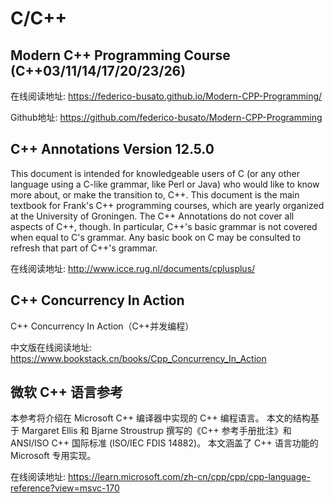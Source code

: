 # C/C++

## Modern C++ Programming Course (C++03/11/14/17/20/23/26) 

在线阅读地址: https://federico-busato.github.io/Modern-CPP-Programming/

Github地址: https://github.com/federico-busato/Modern-CPP-Programming

## C++ Annotations Version 12.5.0

 This document is intended for knowledgeable users of C (or any other language using a C-like grammar, like Perl or Java) who would like to know more about, or make the transition to, C++. This document is the main textbook for Frank's C++ programming courses, which are yearly organized at the University of Groningen. The C++ Annotations do not cover all aspects of C++, though. In particular, C++'s basic grammar is not covered when equal to C's grammar. Any basic book on C may be consulted to refresh that part of C++'s grammar. 

 在线阅读地址: http://www.icce.rug.nl/documents/cplusplus/

## C++ Concurrency In Action

C++ Concurrency In Action（C++并发编程）

中文版在线阅读地址: https://www.bookstack.cn/books/Cpp_Concurrency_In_Action

## 微软 C++ 语言参考

本参考将介绍在 Microsoft C++ 编译器中实现的 C++ 编程语言。 本文的结构基于 Margaret Ellis 和 Bjarne Stroustrup 撰写的《C++ 参考手册批注》和 ANSI/ISO C++ 国际标准 (ISO/IEC FDIS 14882)。 本文涵盖了 C++ 语言功能的 Microsoft 专用实现。

在线阅读地址: https://learn.microsoft.com/zh-cn/cpp/cpp/cpp-language-reference?view=msvc-170